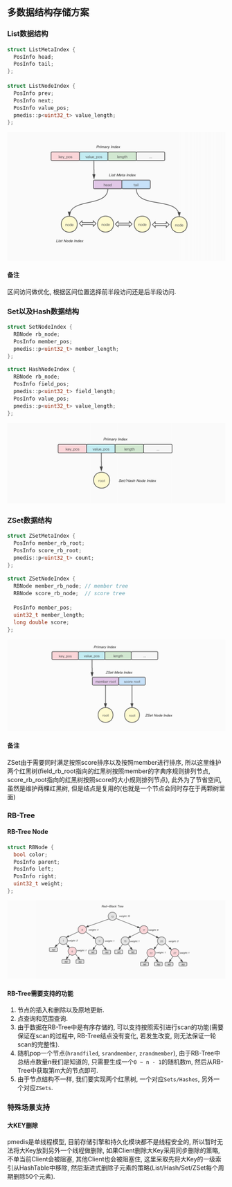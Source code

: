 ## 多数据结构存储方案

### List数据结构
```cpp
struct ListMetaIndex {
  PosInfo head;
  PosInfo tail;
};

struct ListNodeIndex {
  PosInfo prev;
  PosInfo next;
  PosInfo value_pos;
  pmedis::p<uint32_t> value_length;
};
```

![Figure 1](../assets/img/ImgurAlbumPmedisMultiStructure/pmedis_multi_structure_figure_1.png)

#### 备注
区间访问做优化, 根据区间位置选择前半段访问还是后半段访问.

### Set以及Hash数据结构
```cpp
struct SetNodeIndex {
  RBNode rb_node;
  PosInfo member_pos;
  pmedis::p<uint32_t> member_length;
};
```
```cpp
struct HashNodeIndex {
  RBNode rb_node;
  PosInfo field_pos;
  pmedis::p<uint32_t> field_length;
  PosInfo value_pos;
  pmedis::p<uint32_t> value_length;
};
```
![Figure 2](../assets/img/ImgurAlbumPmedisMultiStructure/pmedis_multi_structure_figure_2.png)

### ZSet数据结构
```cpp
struct ZSetMetaIndex {
  PosInfo member_rb_root;
  PosInfo score_rb_root;
  pmedis::p<uint32_t> count;
};
```

```cpp
struct ZSetNodeIndex {
  RBNode member_rb_node; // member tree
  RBNode score_rb_node;  // score tree

  PosInfo member_pos;
  uint32_t member_length;
  long double score;
};
```
![Figure 3](../assets/img/ImgurAlbumPmedisMultiStructure/pmedis_multi_structure_figure_3.png)

#### 备注
ZSet由于需要同时满足按照score排序以及按照member进行排序, 所以这里维护两个红黑树(field\_rb\_root指向的红黑树按照member的字典序规则排列节点, score\_rb\_root指向的红黑树按照score的大小规则排列节点), 此外为了节省空间, 虽然是维护两棵红黑树, 但是结点是复用的(也就是一个节点会同时存在于两颗树里面)

### RB-Tree

####  RB-Tree Node
```cpp
struct RBNode {
  bool color;
  PosInfo parent;
  PosInfo left;
  PosInfo right;
  uint32_t weight;
};
```

![Figure 4](../assets/img/ImgurAlbumPmedisMultiStructure/pmedis_multi_structure_figure_4.png)


#### RB-Tree需要支持的功能
1. 节点的插入和删除以及原地更新.
2. 点查询和范围查询.
3. 由于数据在RB-Tree中是有序存储的, 可以支持按照索引进行scan的功能(需要保证在scan的过程中, RB-Tree结点没有变化, 若发生改变, 则无法保证一轮scan的完整性).
4. 随机pop一个节点(`hrandfiled`, `srandmember`, `zrandmember`), 由于RB-Tree中总结点数量n我们是知道的, 只需要生成一个`0 ~ n - 1`的随机数m, 然后从RB-Tree中获取第m大的节点即可.
5. 由于节点结构不一样, 我们要实现两个红黑树, 一个对应`Sets/Hashes`, 另外一个对应`ZSets`.

### 特殊场景支持
#### 大KEY删除
pmedis是单线程模型, 目前存储引擎和持久化模块都不是线程安全的, 所以暂时无法将大Key放到另外一个线程做删除, 如果Client删除大Key采用同步删除的策略, 不单当前Client会被阻塞, 其他Client也会被阻塞住, 这里采取先将大Key的一级索引从HashTable中移除, 然后渐进式删除子元素的策略(List/Hash/Set/ZSet每个周期删除50个元素).
